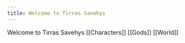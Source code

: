 ```yaml
---
title: Welcome to Tirras Savehys
---
```

Welcome to Tirras Savehys 
[[Characters]]
[[Gods]]
[[World]]